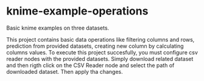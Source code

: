 # knime-example-operations
Basic knime examples on three datasets.

This project contains basic data operations like filtering columns and rows, prediction from provided datasets, creating new column by calculating columns values.
To execute this project succesfully, you must configure csv reader nodes with the provided datasets.
Simply download related dataset and then rigth click on the CSV Reader node and select the path of downloaded dataset. Then apply tha changes.
